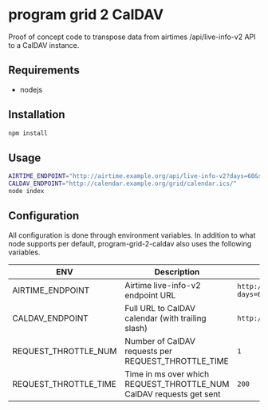# program grid 2 CalDAV

Proof of concept code to transpose data from airtimes /api/live-info-v2 API to a CalDAV instance.

## Requirements

* nodejs

## Installation

```bash
npm install
```

## Usage

```bash
AIRTIME_ENDPOINT="http://airtime.example.org/api/live-info-v2?days=60&shows=600000000"
CALDAV_ENDPOINT="http://calendar.example.org/grid/calendar.ics/"
node index
```

## Configuration

All configuration is done through environment variables. In addition to what node supports per default, program-grid-2-caldav also
uses the following variables.

| ENV | Description | Default |
| --- | ----------- | ------- |
| AIRTIME_ENDPOINT | Airtime live-info-v2 endpoint URL | `http://airtime.vcap.me/api/live-info-v2?days=60&shows=600000000`
| CALDAV_ENDPOINT | Full URL to CalDAV calendar (with trailing slash) | `http://calendar.vcap.me/grid/calendar.ics/`
| REQUEST_THROTTLE_NUM | Number of CalDAV requests per REQUEST_THROTTLE_TIME | `1`
| REQUEST_THROTTLE_TIME | Time in ms over which REQUEST_THROTTLE_NUM CalDAV requests get sent | `200`
